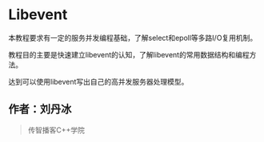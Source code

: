 # Libevent

本教程要求有一定的服务并发编程基础，了解select和epoll等多路I/O复用机制。



教程目的主要是快速建立libevent的认知，了解libevent的常用数据结构和编程方法。



达到可以使用libevent写出自己的高并发服务器处理模型。







> 
## 作者：刘丹冰


> 传智播客C++学院






